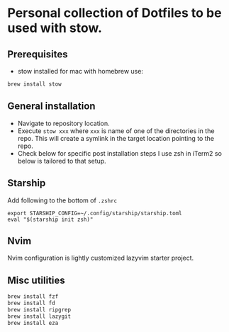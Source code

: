 # Personal collection of Dotfiles to be used with stow.

## Prerequisites

- stow installed
for mac with homebrew use:

```bash
brew install stow
```

## General installation

- Navigate to repository location.
- Execute `stow xxx` where `xxx` is name of one of the directories in the repo. This will create a symlink in the target location pointing to the repo. 
- Check below for specific post installation steps I use zsh in iTerm2 so below is tailored to that setup.

## Starship

Add following to the bottom of `.zshrc`

```
export STARSHIP_CONFIG=~/.config/starship/starship.toml
eval "$(starship init zsh)"
```
## Nvim

Nvim configuration is lightly customized lazyvim starter project.

## Misc utilities
```bash
brew install fzf
brew install fd
brew install ripgrep
brew install lazygit
brew install eza
```
